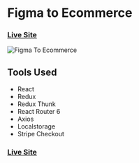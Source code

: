# Figma to Ecommerce

### [Live Site](https://hekto.herokuapp.com/)

![Figma To Ecommerce](https://i.ibb.co/zF7qrZs/Home-Page.png)

## Tools Used

- React
- Redux
- Redux Thunk
- React Router 6
- Axios
- Localstorage
- Stripe Checkout

### [Live Site](https://hekto.herokuapp.com/)
